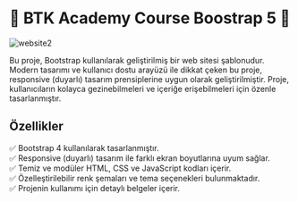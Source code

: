 # 🦾 BTK Academy Course Boostrap 5 🦾

![website2](https://github.com/damlasabaz/BTK_Academy_Boostrap/assets/117301486/7a87e4de-c902-4950-8461-4902e2cfb838)

   <div id="description">
        <p>Bu proje, Bootstrap kullanılarak geliştirilmiş bir web sitesi şablonudur. Modern tasarımı ve kullanıcı dostu arayüzü ile dikkat çeken bu proje, responsive (duyarlı) tasarım prensiplerine uygun olarak geliştirilmiştir. Proje, kullanıcıların kolayca gezinebilmeleri ve içeriğe erişebilmeleri için özenle tasarlanmıştır.</p>
    </div>

## Özellikler

✅ Bootstrap 4 kullanılarak tasarlanmıştır. <br>
✅ Responsive (duyarlı) tasarım ile farklı ekran boyutlarına uyum sağlar. <br>
✅ Temiz ve modüler HTML, CSS ve JavaScript kodları içerir. <br>
✅ Özelleştirilebilir renk şemaları ve tema seçenekleri bulunmaktadır. <br>
✅ Projenin kullanımı için detaylı belgeler içerir. <br>

